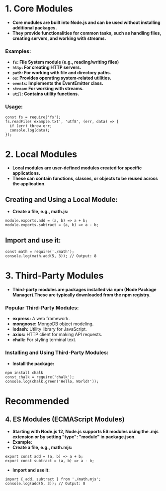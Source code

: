 # 1. Core Modules
- **Core modules are built into Node.js and can be used without installing additional packages.**
- **They provide functionalities for common tasks, such as handling files, creating servers, and working with streams.**

### Examples:
- **`fs`: File System module (e.g., reading/writing files)**
- **`http`: For creating HTTP servers.**
- **`path`: For working with file and directory paths.**
- **`os`: Provides operating system-related utilities.**
- **`events`: Implements the EventEmitter class.**
- **`stream`: For working with streams.**
- **`util`: Contains utility functions.**
### Usage:
```
const fs = require('fs');
fs.readFile('example.txt', 'utf8', (err, data) => {
  if (err) throw err;
  console.log(data);
});
```
# 2. Local Modules
- **Local modules are user-defined modules created for specific applications.**
- **These can contain functions, classes, or objects to be reused across the application.**

## Creating and Using a Local Module:
- **Create a file, e.g., math.js:**
```
module.exports.add = (a, b) => a + b;
module.exports.subtract = (a, b) => a - b;
```
## Import and use it:
```
const math = require('./math');
console.log(math.add(5, 3)); // Output: 8
```
# 3. Third-Party Modules
- **Third-party modules are packages installed via npm (Node Package Manager).These are typically downloaded from the npm registry.**
### Popular Third-Party Modules:
- **express:** A web framework.
- **mongoose:** MongoDB object modeling.
- **lodash:** Utility library for JavaScript.
- **axios:** HTTP client for making API requests.
- **chalk:** For styling terminal text.
### Installing and Using Third-Party Modules:
- **Install the package:**
```
npm install chalk
const chalk = require('chalk');
console.log(chalk.green('Hello, World!'));
```
# Recommended
## 4. ES Modules (ECMAScript Modules)
- **Starting with Node.js 12, Node.js supports ES modules using the .mjs extension or by setting "type": "module" in package.json.**
- **Example:**
- **Create a file, e.g., math.mjs:**
```
export const add = (a, b) => a + b;
export const subtract = (a, b) => a - b;
```
- **Import and use it:**
```
import { add, subtract } from './math.mjs';
console.log(add(5, 3)); // Output: 8
```
